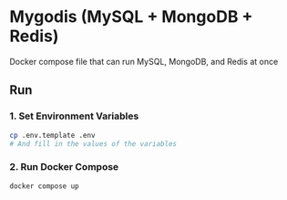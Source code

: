 # Mygodis (MySQL + MongoDB + Redis)
Docker compose file that can run MySQL, MongoDB, and Redis at once

## Run

### 1. Set Environment Variables
```bash
cp .env.template .env
# And fill in the values of the variables
```

### 2. Run Docker Compose
```bash
docker compose up
```
